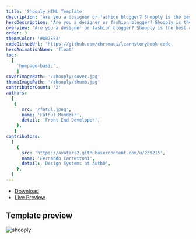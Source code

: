 ```yaml
---
title: 'Shooply HTML Template'
description: 'Are you a designer or fashion blogger? Shooply is the best choice.'
heroDescription: 'Are you a designer or fashion blogger? Shooply is the best choice. This template consists of several sections that easy to customize. Same with others, this created using bootstrap 4 and suitable for various screen sizes.'
overview: 'Are you a designer or fashion blogger? Shooply is the best choice. This template consists of several sections that easy to customize. Same with others, this created using bootstrap 4 and suitable for various screen sizes.'
order: 3
themeColor: '#A87E53'
codeGithubUrl: 'https://github.com/chromaui/learnstorybook-code'
heroAnimationName: 'float'
toc:
  [
    'hompage-basic',
    ]
coverImagePath: '/shooply/cover.jpg'
thumbImagePath: '/shooply/thumb.jpg'
contributorCount: '2'
authors:
  [
   {
      src: '/fatul.jpeg',
      name: 'Fathul Mundzir',
      detail: 'Front End Developer',
    },
   ]
contributors: 
  [  
    {
      src: 'https://avatars2.githubusercontent.com/u/239215',
      name: 'Fernando Carrettoni',
      detail: 'Design Systems at Auth0',
    },
  ]
---
```


<div class="btn-download">
  <ul class="listing-download">
    <li><a class="link-download paddle_button" data-theme="none" href="#!" data-product="614952">Download</a></li>
    <li><a class="link-demo" target="_blank" href="https://kontena.website/html/theme/shooply">Live Preview</a></li>
  </ul>
</div>

<h2>Template preview</h2>

![shooply](/shooply/shooply.png)
